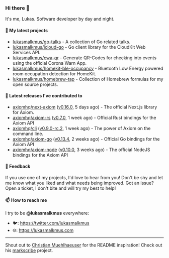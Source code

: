 ### Hi there 👋

It's me, Lukas. Software developer by day and night.

#### 🌱 My latest projects

- [lukasmalkmus/go-talks](https://github.com/lukasmalkmus/go-talks) - A collection of Go related talks.
- [lukasmalkmus/icloud-go](https://github.com/lukasmalkmus/icloud-go) - Go client library for the CloudKit Web Services API.
- [lukasmalkmus/cwa-qr](https://github.com/lukasmalkmus/cwa-qr) - Generate QR-Codes for checking into events using the official Corona Warn App.
- [lukasmalkmus/homekit-ble-occupancy](https://github.com/lukasmalkmus/homekit-ble-occupancy) - Bluetooth Low Energy powered room occupation detection for HomeKit.
- [lukasmalkmus/homebrew-tap](https://github.com/lukasmalkmus/homebrew-tap) - Collection of Homebrew formulas for my open source projects.

#### 🔭 Latest releases I've contributed to

- [axiomhq/next-axiom](https://github.com/axiomhq/next-axiom) ([v0.16.0](https://github.com/axiomhq/next-axiom/releases/tag/v0.16.0), 5 days ago) - The official Next.js library for Axiom.
- [axiomhq/axiom-rs](https://github.com/axiomhq/axiom-rs) ([v0.7.0](https://github.com/axiomhq/axiom-rs/releases/tag/v0.7.0), 1 week ago) - Official Rust bindings for the Axiom API
- [axiomhq/cli](https://github.com/axiomhq/cli) ([v0.9.0-rc.2](https://github.com/axiomhq/cli/releases/tag/v0.9.0-rc.2), 1 week ago) - The power of Axiom on the command line.
- [axiomhq/axiom-go](https://github.com/axiomhq/axiom-go) ([v0.13.4](https://github.com/axiomhq/axiom-go/releases/tag/v0.13.4), 2 weeks ago) - Official Go bindings for the Axiom API
- [axiomhq/axiom-node](https://github.com/axiomhq/axiom-node) ([v0.10.0](https://github.com/axiomhq/axiom-node/releases/tag/v0.10.0), 3 weeks ago) - The official NodeJS bindings for the Axiom API

#### 💬 Feedback

If you use one of my projects, I'd love to hear from you! Don't be shy and let
me know what you liked and what needs being improved. Got an issue? Open a
ticket, I don't bite and will try my best to help!

#### 📫 How to reach me

I try to be **@lukasmalkmus** everywhere:

- 🐦: https://twitter.com/lukasmalkmus
- 🌐: https://lukasmalkmus.com

---

Shout out to [Christian Muehlhaeuser](https://github.com/muesli) for the README
inspiration! Check out his [markscribe](https://github.com/muesli/markscribe)
project.
